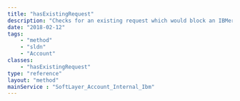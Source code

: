 ```yaml
---
title: "hasExistingRequest"
description: "Checks for an existing request which would block an IBMer from submitting a new request. Such a request could be denied, approved, or awaiting manager action. "
date: "2018-02-12"
tags:
    - "method"
    - "sldn"
    - "Account"
classes:
    - "hasExistingRequest"
type: "reference"
layout: "method"
mainService : "SoftLayer_Account_Internal_Ibm"
---
```

